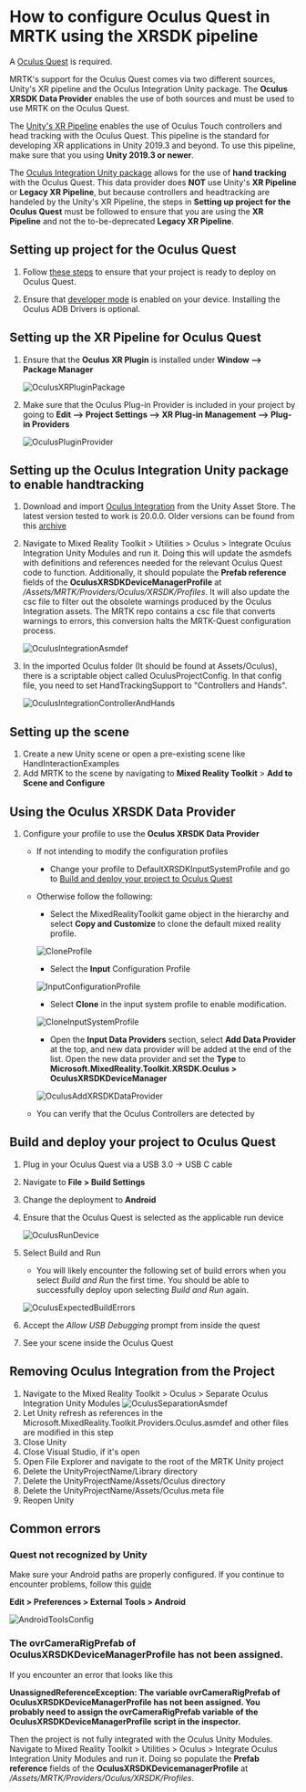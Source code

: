 # How to configure Oculus Quest in MRTK using the XRSDK pipeline

A [Oculus Quest](https://www.oculus.com/quest/) is required.

MRTK's support for the Oculus Quest comes via two different sources, Unity's XR pipeline and the Oculus Integration Unity package. The **Oculus XRSDK Data Provider** enables the use
of both sources and must be used to use MRTK on the Oculus Quest.

The [Unity's XR Pipeline](https://docs.unity3d.com/Manual/XR.html) enables the use of Oculus Touch controllers and head tracking with the Oculus Quest.
This pipeline is the standard for developing XR applications in Unity 2019.3 and beyond. To use this pipeline, make sure that you using **Unity 2019.3 or newer**.

The [Oculus Integration Unity package](https://assetstore.unity.com/packages/tools/integration/oculus-integration-82022) allows for the use of **hand tracking** with the Oculus Quest. 
This data provider does **NOT** use Unity's **XR Pipeline** or **Legacy XR Pipeline**, but because controllers and headtracking are handeled by the Unity's XR Pipeline, the steps in
**Setting up project for the Oculus Quest** must be followed to ensure that you are using the **XR Pipeline** and not the to-be-deprecated **Legacy XR Pipeline**.


## Setting up project for the Oculus Quest

1. Follow [these steps](https://developer.oculus.com/documentation/unity/book-unity-gsg/) to ensure that your project is ready to deploy on Oculus Quest.

1. Ensure that [developer mode](https://developer.oculus.com/documentation/native/android/mobile-device-setup/) is enabled on your device. Installing the Oculus ADB Drivers is optional.

## Setting up the XR Pipeline for Oculus Quest
1. Ensure that the **Oculus XR Plugin** is installed under **Window --> Package Manager**

    ![OculusXRPluginPackage](../Images/CrossPlatform/OculusQuest/OculusXRPluginPackage.png)

1. Make sure that the Oculus Plug-in Provider is included in your project by going to **Edit --> Project Settings --> XR Plug-in Management --> Plug-in Providers**

    ![OculusPluginProvider](../Images/CrossPlatform/OculusQuest/OculusPluginProvider.png)

## Setting up the Oculus Integration Unity package to enable handtracking
1. Download and import [Oculus Integration](https://assetstore.unity.com/packages/tools/integration/oculus-integration-82022) from the Unity Asset Store. The latest version tested to
work is 20.0.0. Older versions can be found from this [archive](https://developer.oculus.com/downloads/package/unity-integration-archive/)

1. Navigate to Mixed Reality Toolkit > Utilities > Oculus > Integrate Oculus Integration Unity Modules and run it. Doing this will update the asmdefs with definitions and references needed for the
relevant Oculus Quest code to function. Additionally, it should populate the **Prefab reference** fields of the **OculusXRSDKDeviceManagerProfile** at */Assets/MRTK/Providers/Oculus/XRSDK/Profiles*.
It will also update the csc file to filter out the obsolete warnings produced by the Oculus Integration assets. The MRTK repo contains a csc file that converts warnings to errors, this conversion halts the MRTK-Quest configuration process.

    ![OculusIntegrationAsmdef](../Images/CrossPlatform/OculusQuest/OculusIntegrationAsmdef.png)

1. In the imported Oculus folder (It should be found at Assets/Oculus), there is a scriptable object called OculusProjectConfig. In that config file, you need to set HandTrackingSupport 
to "Controllers and Hands".

    ![OculusIntegrationControllerAndHands](../Images/CrossPlatform/OculusQuest/OculusIntegrationControllerAndHands.png)
   
## Setting up the scene
1. Create a new Unity scene or open a pre-existing scene like HandInteractionExamples
1. Add MRTK to the scene by navigating to **Mixed Reality Toolkit** > **Add to Scene and Configure**

## Using the Oculus XRSDK Data Provider

1. Configure your profile to use the **Oculus XRSDK Data Provider**
    - If not intending to modify the configuration profiles
        - Change your profile to DefaultXRSDKInputSystemProfile and go to [Build and deploy your project to Oculus Quest](OculusQuestMRTK.md#build-and-deploy-your-project-to-oculus-quest)

    - Otherwise follow the following:
        - Select the MixedRealityToolkit game object in the hierarchy and select **Copy and Customize** to clone the default mixed reality profile.

        ![CloneProfile](../Images/CrossPlatform/CloneProfile.png)

        - Select the **Input** Configuration Profile

        ![InputConfigurationProfile](../Images/CrossPlatform/InputConfigurationProfile.png)

        - Select **Clone** in the input system profile to enable modification.

        ![CloneInputSystemProfile](../Images/CrossPlatform/CloneInputSystemProfile.png)

        - Open the **Input Data Providers** section, select **Add Data Provider** at the top, and new data provider will be added at the end of the list.  Open the new data provider and set the **Type** to **Microsoft.MixedReality.Toolkit.XRSDK.Oculus > OculusXRSDKDeviceManager**

        ![OculusAddXRSDKDataProvider](../Images/CrossPlatform/OculusQuest/OculusAddDataXRSDKProvider.png)

    - You can verify that the Oculus Controllers are detected by 

## Build and deploy your project to Oculus Quest
1. Plug in your Oculus Quest via a USB 3.0 -> USB C cable
1. Navigate to **File > Build Settings**
1. Change the deployment to **Android**
1. Ensure that the Oculus Quest is selected as the applicable run device
    
    ![OculusRunDevice](../Images/CrossPlatform/OculusQuest/OculusRunDevice.png)

1. Select Build and Run 
    - You will likely encounter the following set of build errors when you select *Build and Run* the first time. You should be able to successfully deploy upon selecting *Build and Run* again.

    ![OculusExpectedBuildErrors](../Images/CrossPlatform/OculusQuest/OculusExpectedBuildErrors.png)

1. Accept the _Allow USB Debugging_ prompt from inside the quest
1. See your scene inside the Oculus Quest

## Removing Oculus Integration from the Project

1. Navigate to the Mixed Reality Toolkit > Oculus > Separate Oculus Integration Unity Modules
    ![OculusSeparationAsmdef](../Images/CrossPlatform/OculusQuest/OculusSeparationAsmdef.png)
1. Let Unity refresh as references in the Microsoft.MixedReality.Toolkit.Providers.Oculus.asmdef and other files are modified in this step
1. Close Unity
1. Close Visual Studio, if it's open
1. Open File Explorer and navigate to the root of the MRTK Unity project
1. Delete the UnityProjectName/Library directory
1. Delete the UnityProjectName/Assets/Oculus directory
1. Delete the UnityProjectName/Assets/Oculus.meta file
1. Reopen Unity

## Common errors

### Quest not recognized by Unity

Make sure your Android paths are properly configured. If you continue to encounter problems, follow this [guide](https://developer.oculus.com/documentation/unity/book-unity-gsg/#install-android-tools)

**Edit > Preferences > External Tools > Android**

![AndroidToolsConfig](../Images/CrossPlatform/OculusQuest/AndroidToolsConfig.png)

### The ovrCameraRigPrefab of OculusXRSDKDeviceManagerProfile has not been assigned.

If you encounter an error that looks like this

**UnassignedReferenceException: The variable ovrCameraRigPrefab of OculusXRSDKDeviceManagerProfile has not been assigned. You probably need to assign the ovrCameraRigPrefab variable of the OculusXRSDKDeviceManagerProfile script in the inspector.**

Then the project is not fully integrated with the Oculus Unity Modules. Navigate to Mixed Reality Toolkit > Utilities > Oculus > Integrate Oculus Integration Unity Modules and run it. 
Doing so populate the **Prefab reference** fields of the **OculusXRSDKDevicemanagerProfile** at */Assets/MRTK/Providers/Oculus/XRSDK/Profiles*.
